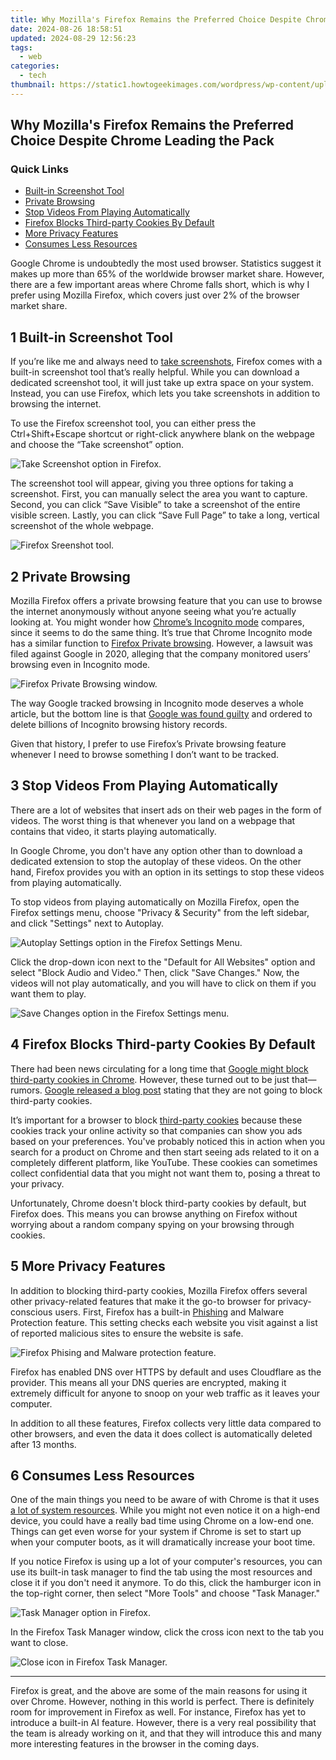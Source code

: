 ```yaml
---
title: Why Mozilla's Firefox Remains the Preferred Choice Despite Chrome Leading the Pack
date: 2024-08-26 18:58:51
updated: 2024-08-29 12:56:23
tags:
  - web
categories:
  - tech
thumbnail: https://static1.howtogeekimages.com/wordpress/wp-content/uploads/2024/08/a-podium-with-the-firefox-and-chrome-icons-and-firefox-wearing-a-crown.jpg
---
```


## Why Mozilla's Firefox Remains the Preferred Choice Despite Chrome Leading the Pack

### Quick Links

* [Built-in Screenshot Tool](https://fox-http.techidaily.com/2024-approved-perfecting-audio-the-best-cam-mics/)
* [Private Browsing](https://program-issues.techidaily.com/overcome-steam-lag-with-easy-to-follow-optimization-techniques/)
* [Stop Videos From Playing Automatically](https://android-unlock.techidaily.com/how-to-remove-screen-lock-pin-on-vivo-like-a-pro-5-easy-ways-by-drfone-android/)
* [Firefox Blocks Third-party Cookies By Default](https://article-posts.techidaily.com/2024-approved-bridging-words-to-visuals-the-scriptwriters-craft/)
* [More Privacy Features](https://win-howtos.techidaily.com/how-to-fix-windows-11-issues-with-system-file-checker-sfc-and-deployment-image-servicing-and-management-dism/)
* [Consumes Less Resources](https://digital-screen-recording.techidaily.com/master-blending-techniques-for-clips-harmony/)

 Google Chrome is undoubtedly the most used browser. Statistics suggest it makes up more than 65% of the worldwide browser market share. However, there are a few important areas where Chrome falls short, which is why I prefer using Mozilla Firefox, which covers just over 2% of the browser market share.

## 1  Built-in Screenshot Tool 

 If you’re like me and always need to [take screenshots](https://fox-http.techidaily.com/new-inside-the-labyroud-of-vrs-latest-creations/), Firefox comes with a built-in screenshot tool that’s really helpful. While you can download a dedicated screenshot tool, it will just take up extra space on your system. Instead, you can use Firefox, which lets you take screenshots in addition to browsing the internet.

 To use the Firefox screenshot tool, you can either press the Ctrl+Shift+Escape shortcut or right-click anywhere blank on the webpage and choose the “Take screenshot” option.

![Take Screenshot option in Firefox.](https://static1.howtogeekimages.com/wordpress/wp-content/uploads/2024/08/take-screenshot-option-in-firefox.jpg) 

 The screenshot tool will appear, giving you three options for taking a screenshot. First, you can manually select the area you want to capture. Second, you can click “Save Visible” to take a screenshot of the entire visible screen. Lastly, you can click “Save Full Page” to take a long, vertical screenshot of the whole webpage.

![Firefox Sreenshot tool.](https://static1.howtogeekimages.com/wordpress/wp-content/uploads/2024/08/firefox-sreenshot-tool.jpg) 

## 2  Private Browsing 

 Mozilla Firefox offers a private browsing feature that you can use to browse the internet anonymously without anyone seeing what you’re actually looking at. You might wonder how [Chrome’s Incognito mode](https://visual-screen-recording.techidaily.com/new-pinnacle-5-frame-timelapse-recorder-for-2024/) compares, since it seems to do the same thing. It’s true that Chrome Incognito mode has a similar function to [Firefox Private browsing](https://change-location.techidaily.com/guide-how-to-unbrick-a-bricked-oneplus-11r-phone-drfone-by-drfone-fix-android-problems-fix-android-problems/). However, a lawsuit was filed against Google in 2020, alleging that the company monitored users’ browsing even in Incognito mode.

![Firefox Private Browsing window.](https://static1.howtogeekimages.com/wordpress/wp-content/uploads/2024/08/firefox-private-browsing-window.jpg) 

 The way Google tracked browsing in Incognito mode deserves a whole article, but the bottom line is that [Google was found guilty](https://edition.cnn.com/2024/04/01/tech/google-to-delete-data-records-to-settle-incognito-lawsuit/index.html) and ordered to delete billions of Incognito browsing history records.

 Given that history, I prefer to use Firefox’s Private browsing feature whenever I need to browse something I don’t want to be tracked.

## 3  Stop Videos From Playing Automatically 

 There are a lot of websites that insert ads on their web pages in the form of videos. The worst thing is that whenever you land on a webpage that contains that video, it starts playing automatically.

 In Google Chrome, you don't have any option other than to download a dedicated extension to stop the autoplay of these videos. On the other hand, Firefox provides you with an option in its settings to stop these videos from playing automatically.

 To stop videos from playing automatically on Mozilla Firefox, open the Firefox settings menu, choose "Privacy & Security" from the left sidebar, and click "Settings" next to Autoplay.

![Autoplay Settings option in the Firefox Settings Menu.](https://static1.howtogeekimages.com/wordpress/wp-content/uploads/2024/08/autoplay-settings-option-in-the-firefox-settings-menu.jpg) 

 Click the drop-down icon next to the "Default for All Websites" option and select "Block Audio and Video." Then, click "Save Changes." Now, the videos will not play automatically, and you will have to click on them if you want them to play.

![Save Changes option in the Firefox Settings menu.](https://static1.howtogeekimages.com/wordpress/wp-content/uploads/2024/08/save-changes-option-in-the-firefox-settings-menu.jpg) 

## 4  Firefox Blocks Third-party Cookies By Default 

 There had been news circulating for a long time that [Google might block third-party cookies in Chrome](https://facebook-videos.techidaily.com/new-2024-approved-unlocking-aspect-ratios-the-key-to-facebook-video-success/). However, these turned out to be just that—rumors. [Google released a blog post](https://privacysandbox.com/news/privacy-sandbox-update/) stating that they are not going to block third-party cookies.

 It’s important for a browser to block [third-party cookies](https://ai-video-editing.techidaily.com/new-in-2024-are-you-thinking-of-learning-video-editing-in-the-final-cut-pro-software-in-this-article-you-will-learn-different-ways-of-splitting-and-merging-/) because these cookies track your online activity so that companies can show you ads based on your preferences. You've probably noticed this in action when you search for a product on Chrome and then start seeing ads related to it on a completely different platform, like YouTube. These cookies can sometimes collect confidential data that you might not want them to, posing a threat to your privacy.

 Unfortunately, Chrome doesn't block third-party cookies by default, but Firefox does. This means you can browse anything on Firefox without worrying about a random company spying on your browsing through cookies.

## 5  More Privacy Features 

 In addition to blocking third-party cookies, Mozilla Firefox offers several other privacy-related features that make it the go-to browser for privacy-conscious users. First, Firefox has a built-in [Phishing](https://visual-screen-recording.techidaily.com/updated-in-2024-the-essential-filmmakers-toolkit-a-guide-to-audio-recording/) and Malware Protection feature. This setting checks each website you visit against a list of reported malicious sites to ensure the website is safe.

![Firefox Phising and Malware protection feature.](https://static1.howtogeekimages.com/wordpress/wp-content/uploads/2024/08/firefox-phising-and-malware-protection-feature.jpg) 

 Firefox has enabled DNS over HTTPS by default and uses Cloudflare as the provider. This means all your DNS queries are encrypted, making it extremely difficult for anyone to snoop on your web traffic as it leaves your computer.

 In addition to all these features, Firefox collects very little data compared to other browsers, and even the data it does collect is automatically deleted after 13 months.

## 6  Consumes Less Resources 

 One of the main things you need to be aware of with Chrome is that it uses [a lot of system resources](https://some-skills.techidaily.com/new-upgraded-multitasking-with-microsofts-multi-display-feature-in-edge/). While you might not even notice it on a high-end device, you could have a really bad time using Chrome on a low-end one. Things can get even worse for your system if Chrome is set to start up when your computer boots, as it will dramatically increase your boot time.

 If you notice Firefox is using up a lot of your computer's resources, you can use its built-in task manager to find the tab using the most resources and close it if you don't need it anymore. To do this, click the hamburger icon in the top-right corner, then select "More Tools" and choose "Task Manager."

![Task Manager option in Firefox.](https://static1.howtogeekimages.com/wordpress/wp-content/uploads/2024/08/task-manager-option-in-firefox.jpg) 

 In the Firefox Task Manager window, click the cross icon next to the tab you want to close.

![Close icon in Firefox Task Manager.](https://static1.howtogeekimages.com/wordpress/wp-content/uploads/2024/08/close-icon-in-firefox-task-manager.jpg) 

---

 Firefox is great, and the above are some of the main reasons for using it over Chrome. However, nothing in this world is perfect. There is definitely room for improvement in Firefox as well. For instance, Firefox has yet to introduce a built-in AI feature. However, there is a very real possibility that the team is already working on it, and that they will introduce this and many more interesting features in the browser in the coming days.

<ins class="adsbygoogle"
     style="display:block"
     data-ad-format="autorelaxed"
     data-ad-client="ca-pub-7571918770474297"
     data-ad-slot="1223367746"></ins>



<ins class="adsbygoogle"
     style="display:block"
     data-ad-client="ca-pub-7571918770474297"
     data-ad-slot="8358498916"
     data-ad-format="auto"
     data-full-width-responsive="true"></ins>
